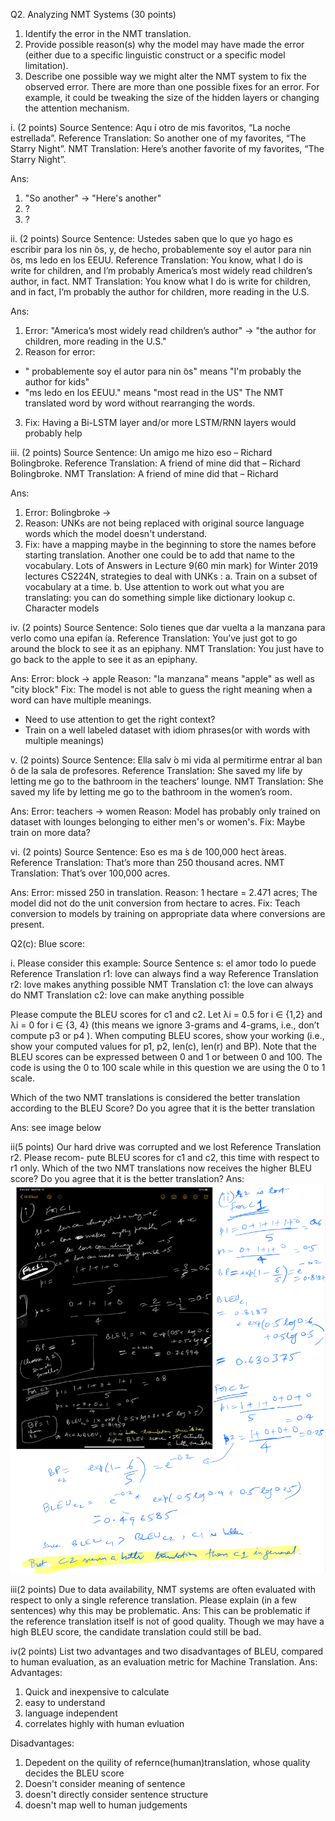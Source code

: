 Q2. Analyzing NMT Systems (30 points)
1. Identify the error in the NMT translation.
2. Provide possible reason(s) why the model may have made the error (either due to a specific
linguistic construct or a specific model limitation).
3. Describe one possible way we might alter the NMT system to fix the observed error. There
are more than one possible fixes for an error. For example, it could be tweaking the size of the hidden layers or changing the attention mechanism.


i. (2 points) Source Sentence: Aqu ́ı otro de mis favoritos, “La noche estrellada”. 
Reference Translation: So another one of my favorites, “The Starry Night”. 
NMT Translation: Here’s another favorite of my favorites, “The Starry Night”.

Ans:
1. "So another" -> "Here's another"
2. ? 
3. ?

ii. (2 points) Source Sentence: Ustedes saben que lo que yo hago es escribir para los nin ̃os, y, de hecho, probablemente soy el autor para nin ̃os, ms ledo en los EEUU.
Reference Translation: You know, what I do is write for children, and I’m probably America’s most widely read children’s author, in fact.
NMT Translation: You know what I do is write for children, and in fact, I’m probably the author for children, more reading in the U.S.

Ans:
1. Error: "America’s most widely read children’s author" -> "the author for children, more reading in the U.S." 
2. Reason for error: 
  - " probablemente soy el autor para nin ̃os" means "I'm probably the author for kids"
  - "ms ledo en los EEUU." means "most read in the US"
  The NMT translated word by word without rearranging the words. 
3. Fix: Having a Bi-LSTM layer and/or more LSTM/RNN layers would probably help


iii. (2 points) Source Sentence: Un amigo me hizo eso – Richard Bolingbroke.
Reference Translation: A friend of mine did that – Richard Bolingbroke.
NMT Translation: A friend of mine did that – Richard <unk>

Ans:
1. Error: Bolingbroke -> <unk>
2. Reason: UNKs are not being replaced with original source language words which the model doesn't understand.
3. Fix: have a mapping maybe in the beginning to store the names before starting translation. Another one could be to add that name to the vocabulary. 
Lots of Answers in Lecture 9(60 min mark) for Winter 2019 lectures CS224N, strategies to deal with UNKs :
a. Train on a subset of vocabulary at a time.
b. Use attention to work out what you are translating: you can do something simple like dictionary lookup
c. Character models


iv. (2 points) Source Sentence: Solo tienes que dar vuelta a la manzana para verlo como una epifan ́ıa.
Reference Translation: You’ve just got to go around the block to see it as an epiphany. 
NMT Translation: You just have to go back to the apple to see it as an epiphany.

Ans:
Error: block -> apple
Reason: "la manzana" means "apple" as well as "city block"
Fix: The model is not able to guess the right meaning when a word can have multiple meanings. 
- Need to use attention to get the right context?
- Train on a well labeled dataset with idiom phrases(or with words with multiple meanings)


v. (2 points) Source Sentence: Ella salv ́o mi vida al permitirme entrar al ban ̃o de la sala de profesores.
Reference Translation: She saved my life by letting me go to the bathroom in the teachers’ lounge.
NMT Translation: She saved my life by letting me go to the bathroom in the women’s room.

Ans:
Error: teachers -> women
Reason: Model has probably only trained on dataset with lounges belonging to either men's or women's. 
Fix: Maybe train on more data?


vi. (2 points) Source Sentence: Eso es ma ́s de 100,000 hect ́areas. 
Reference Translation: That’s more than 250 thousand acres. 
NMT Translation: That’s over 100,000 acres.

Ans:
Error: missed 250 in translation.
Reason: 1 hectare = 2.471 acres; The model did not do the unit conversion from hectare to acres.
Fix: Teach conversion to models by training on appropriate data where conversions are present.



Q2(c): Blue score:

i.
Please consider this example:
Source Sentence s: el amor todo lo puede 
Reference Translation r1: love can always find a way 
Reference Translation r2: love makes anything possible 
NMT Translation c1: the love can always do
NMT Translation c2: love can make anything possible

Please compute the BLEU scores for c1 and c2. Let λi = 0.5 for i ∈ {1,2} and λi = 0 for i ∈ {3, 4} (this means we ignore 3-grams and 4-grams, i.e., don’t compute p3 or p4 ). When computing BLEU scores, show your working (i.e., show your computed values for p1, p2, len(c), len(r) and BP). Note that the BLEU scores can be expressed between 0 and 1 or between 0 and 100. The code is using the 0 to 100 scale while in this question we are using the 0 to 1 scale.

Which of the two NMT translations is considered the better translation according to the BLEU Score? Do you agree that it is the better translation

Ans:
see image below

ii(5 points) Our hard drive was corrupted and we lost Reference Translation r2. Please recom- pute BLEU scores for c1 and c2, this time with respect to r1 only. Which of the two NMT translations now receives the higher BLEU score? Do you agree that it is the better translation? 
Ans:
![alt text](bleu_score.png)


iii(2 points) Due to data availability, NMT systems are often evaluated with respect to only a single reference translation. Please explain (in a few sentences) why this may be problematic. 
Ans: This can be problematic if the reference translation itself is not of good quality. Though we may have a high BLEU score, the candidate translation could still be bad. 

iv(2 points) List two advantages and two disadvantages of BLEU, compared to human evaluation, as an evaluation metric for Machine Translation.
Ans:
Advantages:
1. Quick and inexpensive to calculate
2. easy to understand
3. language independent
4. correlates highly with human evluation

Disadvantages:
1. Depedent on the quility of refernce(human)translation, whose quality decides the BLEU score
2. Doesn't consider meaning of sentence
3. doesn't directly consider sentence structure
4. doesn't map well to human judgements



